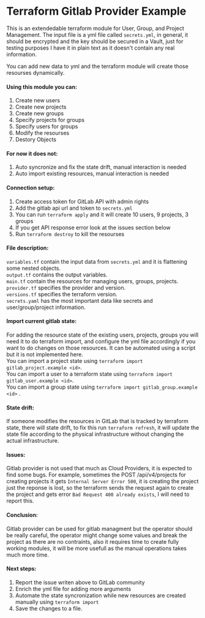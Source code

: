 # Terraform Gitlab Provider Example
This is an extendedable terraform module for User, Group, and Project Management. The input file is a yml file called `secrets.yml`, in general, it should be encrypted and the key should be secured in a Vault, just for testing purposes I have it in plain text as it doesn't contain any real information. 

You can add new data to yml and the terraform module will create those resourses dynamically.

#### Using this module you can:

1. Create new users
2. Create new projects
3. Create new groups
4. Specify projects for groups
5. Specify users for groups
6. Modify the resourses
7. Destory Objects

#### For now it does not:
1. Auto syncronize and fix the state drift, manual interaction is needed
2. Auto import existing resources, manual interaction is needed 

#### Connection setup:
1. Create access token for GitLab API with admin rights
2. Add the gitlab api url and token to `secrets.yml`
3. You can run `terraform apply` and it will create 10 users, 9 projects, 3 groups
4. If you get API response error look at the issues section below 
5. Run `terraform destroy` to kill the resourses

#### File description:

`variables.tf` contain the input data from `secrets.yml` and it is flattening some nested objects.   
`output.tf` contains the output variables.  
`main.tf` contain the resources for managing users, groups, projects.  
`provider.tf` specifies the provider and version.  
`versions.tf` specifies the terraform version.  
`secrets.yaml` has the most important data like secrets and user/group/project information.

#### Import current gitlab state:

For adding the resource state of the existing users, projects, groups you will need it to do terraform import, and configure the yml file accordingly if you want to do changes on those resources. It can be automated using a script but it is not implemented here.  
You can import a project state using `terraform import gitlab_project.example <id>`.  
You can import a user to a terraform state using `terraform import gitlab_user.example <id>`.  
You can import a group state using `terraform import gitlab_group.example <id>` .

#### State drift:

If someone modifies the resources in GitLab that is tracked by terraform state, there will state drift, to fix this run `terraform refresh`, it will update the state file according to the physical infrastructure without changing the actual infrastructure.

#### Issues:

Gitlab provider is not used that much as Cloud Providers, it is expected to find some bugs. For example, sometimes the POST /api/v4/projects for creating projects it gets `Internal Server Error 500`, it is creating the project just the reponse is lost, so the terraform sends the request again to create the project and gets error `Bad Request 400 already exists`, I will need to report this. 


#### Conclusion:

Gitlab provider can be used for gitlab managment but the operator should be really careful, the operator might change some values and break the project as there are no contraints, also it requires time to create fully working modules, it will be more usefull as the manual operations takes much more time. 

#### Next steps:

1. Report the issue writen above to GitLab community
2. Enrich the yml file for adding more arguments
3. Automate the state  syncronization while new resources are created manually using `terraform import`
4. Save the changes to a file.
